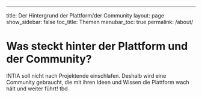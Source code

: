 ---
title: Der Hintergrund der Plattform/der Community
layout: page
show_sidebar: false
toc_title: Themen
menubar_toc: true
permalink: /about/


# Was steckt hinter der Plattform und der Community?

INTIA soll nicht nach Projektende einschlafen. Deshalb wird eine Community gebraucht, die mit ihren Ideen und Wissen die Plattform wach hält und weiter führt!
tbd
